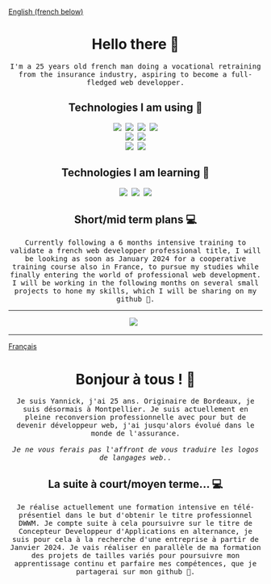 <ins>English (french below)</ins>
<h1 align="center" font-weight="bold"> Hello there 👋 </h1>

<p align="center"><samp>I'm a 25 years old french man doing a vocational retraining from the insurance industry, aspiring to become a full-fledged web developper.</samp></p>

<h2 align="center">Technologies I am using 🔭</h2>
<p align="center">
  <img src="https://img.shields.io/badge/React-20232A?style=for-the-badge&logo=react&logoColor=61DAFB" />&nbsp;
  <img src="https://img.shields.io/badge/Redux-593D88?style=for-the-badge&logo=redux&logoColor=white" />&nbsp;
  <img src="https://img.shields.io/badge/Node.js-339933?style=for-the-badge&logo=nodedotjs&logoColor=white" />&nbsp;
  <img src="https://img.shields.io/badge/Express.js-000000?style=for-the-badge&logo=express&logoColor=white" /><br/>
  <img src="https://img.shields.io/badge/PHP-777BB4?style=for-the-badge&logo=php&logoColor=white" />&nbsp;
  <img src="https://img.shields.io/badge/MySQL-005C84?style=for-the-badge&logo=mysql&logoColor=white" /><br/> 
  <img src="https://img.shields.io/badge/GIT-E44C30?style=for-the-badge&logo=git&logoColor=white" />&nbsp;    
  <img src="https://img.shields.io/badge/GitHub-100000?style=for-the-badge&logo=github&logoColor=white"/>
</p>
 
<h2 align="center">Technologies I am learning 🌱</h2>
<p align="center">
  <img src="https://img.shields.io/badge/TypeScript-007ACC?style=for-the-badge&logo=typescript&logoColor=white" />&nbsp;
  <img src="https://img.shields.io/badge/Symfony-000000?style=for-the-badge&logo=Symfony&logoColor=white" />&nbsp;
  <img src="https://img.shields.io/badge/MongoDB-4EA94B?style=for-the-badge&logo=mongodb&logoColor=white" />
</p>

<h2 align="center">Short/mid term plans 💻</h2>
<p align="center">
  <samp>Currently following a 6 months intensive training to validate a french web developper professional title, I will be looking as soon as January 2024 for a cooperative training course also in France, to pursue my studies while finally entering the world of professional web development. 
  I will be working in the following months on several small projects to hone my skills, which I will be sharing on my github 🚀.</samp>
</p> 

***
<p align="center">
  <a href="https://www.linkedin.com/in/yannick-sendrey"><img src="https://img.shields.io/badge/LinkedIn-0077B5?style=for-the-badge&logo=linkedin&logoColor=white" /></a>&nbsp;&nbsp;
</p>

***

<ins>Français</ins>
<h1 align="center" font-weight="bold"> Bonjour à tous ! 👋 </h1> 

<p align="center"><samp>Je suis Yannick, j'ai 25 ans. Originaire de Bordeaux, je suis désormais à Montpellier. Je suis actuellement en pleine reconversion professionnelle avec pour but de devenir développeur web, j'ai jusqu'alors évolué dans le monde de l'assurance. <br/><br/> <em>Je ne vous ferais pas l'affront de vous traduire les logos de langages web..</em></samp></p>
<h2 align="center"> La suite à court/moyen terme... 💻</h2>
<p align="center">
  <samp>Je réalise actuellement une formation intensive en télé-présentiel dans le but d'obtenir le titre professionnel DWWM. Je compte suite à cela poursuivre sur le titre de Concepteur Developpeur d'Applications en alternance, je suis pour cela à la recherche d'une entreprise à partir de Janvier 2024. Je vais réaliser en parallèle de ma formation des projets de tailles variés pour poursuivre mon apprentissage continu et parfaire mes compétences, que je partagerai sur mon github 🎯.</samp>
</p>

